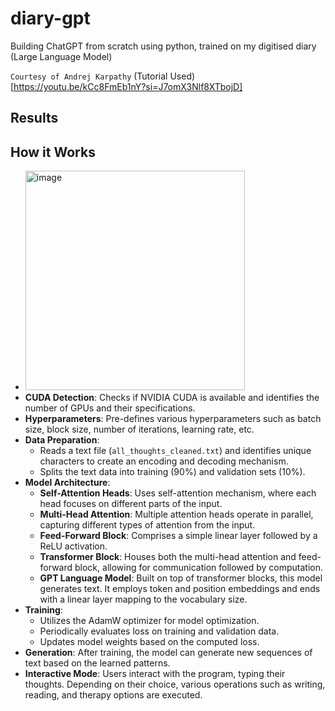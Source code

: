 # diary-gpt
Building ChatGPT from scratch using python, trained on my digitised diary (Large Language Model)

`Courtesy of Andrej Karpathy`
(Tutorial Used)[https://youtu.be/kCc8FmEb1nY?si=J7omX3Nlf8XTbojD]

## Results




## How it Works
- <img width="351" alt="image" src="https://github.com/jl33-ai/diary-gpt/assets/127172022/757bc8f5-afd6-42e7-a386-5709581ceee9">
- **CUDA Detection**: Checks if NVIDIA CUDA is available and identifies the number of GPUs and their specifications.
- **Hyperparameters**: Pre-defines various hyperparameters such as batch size, block size, number of iterations, learning rate, etc.
- **Data Preparation**:
  - Reads a text file (`all_thoughts_cleaned.txt`) and identifies unique characters to create an encoding and decoding mechanism.
  - Splits the text data into training (90%) and validation sets (10%).
- **Model Architecture**:
  - **Self-Attention Heads**: Uses self-attention mechanism, where each head focuses on different parts of the input.
  - **Multi-Head Attention**: Multiple attention heads operate in parallel, capturing different types of attention from the input.
  - **Feed-Forward Block**: Comprises a simple linear layer followed by a ReLU activation.
  - **Transformer Block**: Houses both the multi-head attention and feed-forward block, allowing for communication followed by computation.
  - **GPT Language Model**: Built on top of transformer blocks, this model generates text. It employs token and position embeddings and ends with a linear layer mapping to the vocabulary size.
- **Training**:
  - Utilizes the AdamW optimizer for model optimization.
  - Periodically evaluates loss on training and validation data.
  - Updates model weights based on the computed loss.
- **Generation**: After training, the model can generate new sequences of text based on the learned patterns.
- **Interactive Mode**: Users interact with the program, typing their thoughts. Depending on their choice, various operations such as writing, reading, and therapy options are executed.
